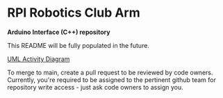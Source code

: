 # RPI Robotics Club Arm
**Arduino Interface (C++) repository**

This README will be fully populated in the future.

[UML Activity Diagram](https://drive.google.com/file/d/10f0CgvoDwO6igI0L39qXMZWrsEevFXIh/view?usp=sharing)

To merge to main, create a pull request to be reviewed by code owners.
Currently, you're required to be assigned to the pertinent github team for repository write access - just ask code owners to assign you.
